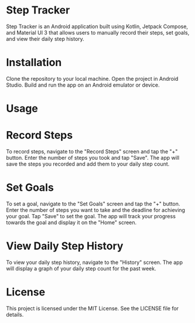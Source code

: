 # Step Tracker
Step Tracker is an Android application built using Kotlin, Jetpack Compose, and Material UI 3 that allows users to manually record their steps, set goals, and view their daily step history.

# Installation
Clone the repository to your local machine.
Open the project in Android Studio.
Build and run the app on an Android emulator or device.
# Usage
# Record Steps
To record steps, navigate to the "Record Steps" screen and tap the "+" button. Enter the number of steps you took and tap "Save". The app will save the steps you recorded and add them to your daily step count.

# Set Goals
To set a goal, navigate to the "Set Goals" screen and tap the "+" button. Enter the number of steps you want to take and the deadline for achieving your goal. Tap "Save" to set the goal. The app will track your progress towards the goal and display it on the "Home" screen.

# View Daily Step History
To view your daily step history, navigate to the "History" screen. The app will display a graph of your daily step count for the past week.

# License
This project is licensed under the MIT License. See the LICENSE file for details.
